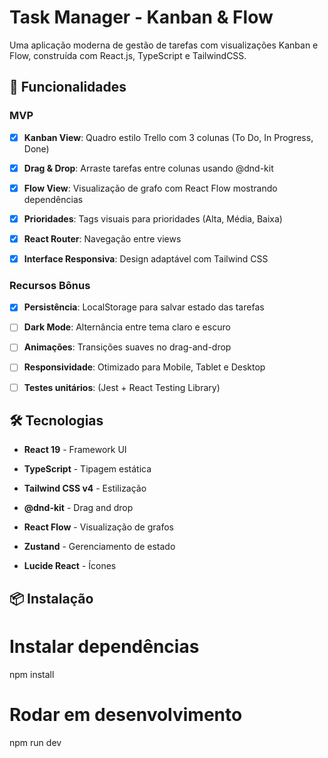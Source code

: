 # Task Manager - Kanban & Flow

 Uma aplicação moderna de gestão de tarefas com visualizações Kanban e Flow, construída com React.js, TypeScript e TailwindCSS.

## 🚀 Funcionalidades

### MVP

- [x] **Kanban View**: Quadro estilo Trello com 3 colunas (To Do, In Progress, Done)

- [x] **Drag & Drop**: Arraste tarefas entre colunas usando @dnd-kit

- [x] **Flow View**: Visualização de grafo com React Flow mostrando dependências

- [x] **Prioridades**: Tags visuais para prioridades (Alta, Média, Baixa)

- [x] **React Router**: Navegação entre views

- [x] **Interface Responsiva**: Design adaptável com Tailwind CSS

### Recursos Bônus

- [x] **Persistência**: LocalStorage para salvar estado das tarefas

- [ ] **Dark Mode**: Alternância entre tema claro e escuro

- [ ] **Animações**: Transições suaves no drag-and-drop

- [ ] **Responsividade**: Otimizado para Mobile, Tablet e Desktop

- [ ] **Testes unitários**: (Jest + React Testing Library)

## 🛠️ Tecnologias

- **React 19** - Framework UI

- **TypeScript** - Tipagem estática

- **Tailwind CSS v4** - Estilização

- **@dnd-kit** - Drag and drop

- **React Flow** - Visualização de grafos

- **Zustand** - Gerenciamento de estado

- **Lucide React** - Ícones

## 📦 Instalação

# Instalar dependências

npm install

# Rodar em desenvolvimento

npm run dev
